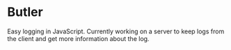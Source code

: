 # Butler
Easy logging in JavaScript. Currently working on a server to keep logs from the client and get more information about the log.